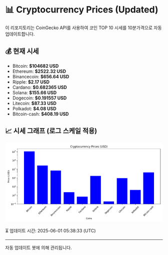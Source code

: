 
# 📊 Cryptocurrency Prices (Updated)

이 리포지토리는 CoinGecko API를 사용하여 코인 TOP 10 시세를 10분가격으로 자동 업데이트합니다.

## 💰 현재 시세
- Bitcoin: **$104682 USD**
- Ethereum: **$2522.32 USD**
- Binancecoin: **$656.64 USD**
- Ripple: **$2.17 USD**
- Cardano: **$0.682365 USD**
- Solana: **$155.66 USD**
- Dogecoin: **$0.191557 USD**
- Litecoin: **$87.33 USD**
- Polkadot: **$4.08 USD**
- Bitcoin-cash: **$408.19 USD**

## 📈 시세 그래프 (로그 스케일 적용)
![Crypto Prices](crypto_prices.png)

⏳ 업데이트 시간: 2025-06-01 05:38:33 (UTC)

---
자동 업데이트 봇에 의해 관리됩니다.
